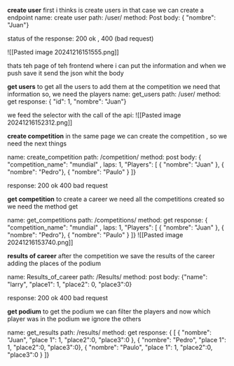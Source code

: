 
**create user**
first i thinks is create users in that case we can create a endpoint 
name: create user
path: /user/
method: Post 
body: 
{ "nombre": "Juan"}

status of the response: 200 ok , 400 (bad request)

![[Pasted image 20241216151555.png]]

thats teh page of teh frontend where i can put the information and when we push save it send the json whit the body 


**get users**
to get all the users to add them at the competition we need that information so, we need the players
name: get_users
path: /user/
method: get
response: { "id": 1, "nombre": "Juan"}

we feed the selector with the call of the api: 
![[Pasted image 20241216152312.png]]

**create competition**
in the same page we can create the competition , so we need the next things

name: create_competition
path: /competition/
method: post
body: { "competition_name": "mundial" , laps: 1, "Players": [ { "nombre": "Juan" }, { "nombre": "Pedro"}, { "nombre": "Paulo" } ]}

response: 200 ok 400 bad request





**get competition**
to create a career we need all the competitions created so we need the method get 

name: get_competitions
path: /competitions/
method: get 
response: 
{ "competition_name": "mundial" , laps: 1, "Players": [ { "nombre": "Juan" }, { "nombre": "Pedro"}, { "nombre": "Paulo" } ]}
![[Pasted image 20241216153740.png]]

**results of career**
after the competition we save the results of the career adding the places of the podium

name: Results_of_career
path: /Results/
method: post
body: {"name": "larry", "place1": 1, "place2": 0, "place3":0}

response: 200 ok 400 bad request


**get podium**
to get the podium we can filter the players and now which player was in the podium we ignore the others

name: get_results
path: /results/
method: get 
response: 
{ [ { "nombre": "Juan", "place 1": 1, "place2":0, "place3":0 }, { "nombre": "Pedro", "place 1": 1, "place2":0, "place3":0}, { "nombre": "Paulo", "place 1": 1, "place2":0, "place3":0 } ]}












